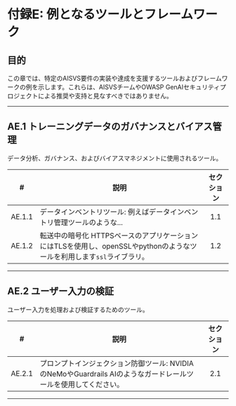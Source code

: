 # 付録E: 例となるツールとフレームワーク

## 目的

この章では、特定のAISVS要件の実装や達成を支援するツールおよびフレームワークの例を示します。これらは、AISVSチームやOWASP GenAIセキュリティプロジェクトによる推奨や支持と見なすべきではありません。

---

## AE.1 トレーニングデータのガバナンスとバイアス管理

データ分析、ガバナンス、およびバイアスマネジメントに使用されるツール。

|   #    | 説明                                                                        | セクション |
| :----: | ------------------------------------------------------------------------- | :---: |
| AE.1.1 | データインベントリツール: 例えばデータインベントリ管理ツールのような...                                    |  1.1  |
| AE.1.2 | 転送中の暗号化 HTTPSベースのアプリケーションにはTLSを使用し、openSSLやpythonのようなツールを利用します`ssl`ライブラリ。 |  1.2  |

---

## AE.2 ユーザー入力の検証

ユーザー入力を処理および検証するためのツール。

|   #    | 説明                                                                   | セクション |
| :----: | -------------------------------------------------------------------- | :---: |
| AE.2.1 | プロンプトインジェクション防御ツール: NVIDIAのNeMoやGuardrails AIのようなガードレールツールを使用してください。 |  2.1  |

---

